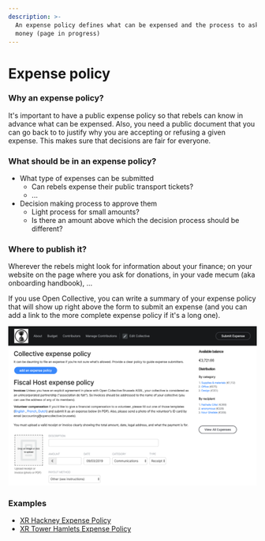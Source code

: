 ```yaml
---
description: >-
  An expense policy defines what can be expensed and the process to ask for
  money (page in progress)
---
```


# Expense policy

### Why an expense policy?

It's important to have a public expense policy so that rebels can know in advance what can be expensed. Also, you need a public document that you can go back to to justify why you are accepting or refusing a given expense. This makes sure that decisions are fair for everyone.

### What should be in an expense policy?

* What type of expenses can be submitted
  * Can rebels expense their public transport tickets?
  * ...
* Decision making process to approve them
  * Light process for small amounts?
  * Is there an amount above which the decision process should be different?

### Where to publish it?

Wherever the rebels might look for information about your finance; on your website on the page where you ask for donations, in your vade mecum \(aka onboarding handbook\), ... 

If you use Open Collective, you can write a summary of your expense policy that will show up right above the form to submit an expense \(and you can add a link to the more complete expense policy if it's a long one\).

![](../.gitbook/assets/screen-shot-2019-09-03-at-5.39.22-pm.png)

### Examples

* [XR Hackney Expense Policy](https://docs.google.com/document/d/1b7xF8gJ2KxzG6oNOPATfcMNFlEic6NcNqw308XKraF8/mobilebasic)
* [XR Tower Hamlets Expense Policy](https://docs.google.com/document/d/1Zx5JWNgjfHyAuqw6DILdPfpXHJ_L0bTZLbMqPtPM89Y/edit)

